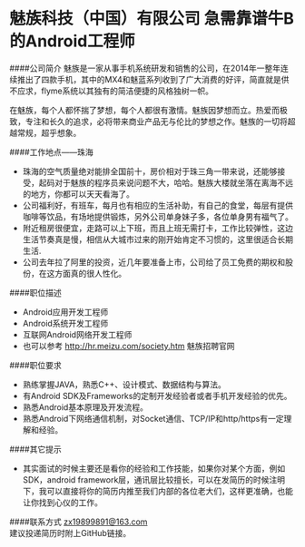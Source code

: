 魅族科技（中国）有限公司 急需靠谱牛B的Android工程师
==========

####公司简介
魅族是一家从事手机系统研发和销售的公司，在2014年一整年连续推出了四款手机，其中的MX4和魅蓝系列收到了广大消费的好评，简直就是供不应求，flyme系统以其独有的简洁便捷的风格独树一帜。  

在魅族，每个人都怀揣了梦想，每个人都很有激情。魅族因梦想而立。热爱而极致，专注和长久的追求，必将带来商业产品无与伦比的梦想之作。魅族的一切将超越常规，超乎想象。  

####工作地点——珠海
- 珠海的空气质量绝对能排全国前十，房价相对于珠三角一带来说，还能够接受，起码对于魅族的程序员来说问题不大，哈哈。魅族大楼就坐落在离海不远的地方，你都可以天天看海了。
- 公司福利好，有班车，每月也有相应的生活补助，有自己的食堂，每层有提供咖啡等饮品，有场地提供锻炼，另外公司单身妹子多，各位单身男有福气了。
- 附近租房很便宜，走路可以上下班，而且上班无需打卡，工作比较弹性，这边生活节奏真是慢，相信从大城市过来的刚开始肯定不习惯的，这里很适合长期生活. 
- 公司去年拉了阿里的投资，近几年要准备上市，公司给了员工免费的期权和股份，在这方面真的很人性化。
 
####职位描述
- Android应用开发工程师
- Android系统开发工程师
- 互联网Android网络开发工程师
- 也可以参考 http://hr.meizu.com/society.htm 魅族招聘官网

####职位要求
- 熟练掌握JAVA，熟悉C++、设计模式、数据结构与算法。
- 有Android SDK及Frameworks的定制开发经验者或者手机开发经验的优先。
- 熟悉Android基本原理及开发流程。
- 熟悉Android下网络通信机制，对Socket通信、TCP/IP和http/https有一定理解和经验。

####其它提示
- 其实面试的时候主要还是看你的经验和工作技能，如果你对某个方面，例如SDK，android framework层，通讯层比较擅长，可以在发简历的时候注明下，我可以直接将你的简历内推至我们内部的各位老大们，这样更准确，也能让你找到心仪的工作。  

####联系方式
[zx19899891@163.com](mailto:zx19899891@163.com)  
建议投递简历时附上GitHub链接。  